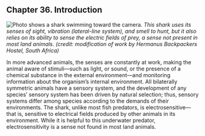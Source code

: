 ##  Chapter 36. Introduction 

![Photo shows a shark swimming toward the camera.][1] _This shark uses its senses of sight, vibration (lateral-line system), and smell to hunt, but it also relies on its ability to sense the electric fields of prey, a sense not present in most land animals. (credit: modification of work by Hermanus Backpackers Hostel, South Africa)_

In more advanced animals, the senses are constantly at work, making the animal aware of stimuli—such as light, or sound, or the presence of a chemical substance in the external environment—and monitoring information about the organism’s internal environment. All bilaterally symmetric animals have a sensory system, and the development of any species’ sensory system has been driven by natural selection; thus, sensory systems differ among species according to the demands of their environments. The shark, unlike most fish predators, is electrosensitive—that is, sensitive to electrical fields produced by other animals in its environment. While it is helpful to this underwater predator, electrosensitivity is a sense not found in most land animals.

   [1]: https://cnx.org/resources/13db7a8945d17ff83e2e1221d9478b6f5821cf6e/Figure_36_00_01.jpg

